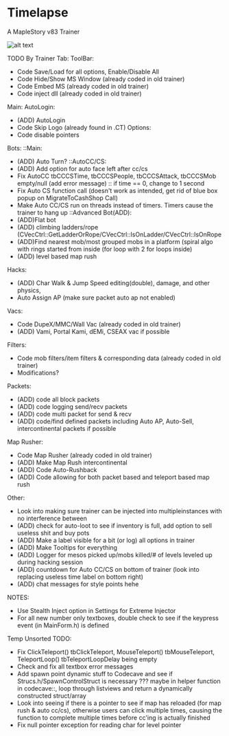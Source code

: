 # Timelapse
A MapleStory v83 Trainer

![alt text](https://i.imgur.com/vLhLOQv.png)

TODO By Trainer Tab: 
ToolBar:
- Code Save/Load for all options, Enable/Disable All
- Code Hide/Show MS Window (already coded in old trainer)
- Code Embed MS (already coded in old trainer)
- Code inject dll (already coded in old trainer)

Main:
AutoLogin:
- (ADD) AutoLogin
- Code Skip Logo (already found in .CT)
Options: 
- Code disable pointers

Bots: 
::Main: 
- (ADD) Auto Turn? 
::AutoCC/CS: 
- (ADD) Add option for auto face left after cc/cs
- Fix AutoCC tbCCCSTime, tbCCCSPeople, tbCCCSAttack, tbCCCSMob empty/null (add error message) :: if time == 0, change to 1 second
- Fix Auto CS function call (doesn't work as intended, get rid of blue box popup on MigrateToCashShop Call)
- Make Auto CC/CS run on threads instead of timers. Timers cause the trainer to hang up 
::Advanced Bot(ADD): 
- (ADD)Flat bot
- (ADD) climbing ladders/rope (CVecCtrl::GetLadderOrRope/CVecCtrl::IsOnLadder/CVecCtrl::IsOnRope 
- (ADD)Find nearest mob/most grouped mobs in a platform (spiral algo with rings started from inside (for loop with 2 for loops inside)
- (ADD) level based map rush

Hacks: 
- (ADD) Char Walk & Jump Speed editing(double), damage, and other physics, 
- Auto Assign AP (make sure packet auto ap not enabled) 

Vacs: 
- Code DupeX/MMC/Wall Vac (already coded in old trainer)
- (ADD) Vami, Portal Kami, dEMi, CSEAX vac if possible

Filters: 
- Code mob filters/item filters & corresponding data (already coded in old trainer)
- Modifications?

Packets: 
- (ADD) code all block packets
- (ADD) code logging send/recv packets
- (ADD) code multi packet for send & recv
- (ADD) code/find defined packets including Auto AP, Auto-Sell, intercontinental packets if possible 

Map Rusher: 
- Code Map Rusher (already coded in old trainer)
- (ADD) Make Map Rush intercontinental
- (ADD) Code Auto-Rushback
- (ADD) Code allowing for both packet based and teleport based map rush

Other: 
- Look into making sure trainer can be injected into multipleinstances with no interference between
- (ADD) check for auto-loot to see if inventory is full, add option to sell useless shit and buy pots 
- (ADD) Make a label visible for a bit (or log) all options in trainer
- (ADD) Make Tooltips for everything
- (ADD) Logger for mesos picked up/mobs killed/# of levels leveled up during hacking session
- (ADD) countdown for Auto CC/CS on bottom of trainer (look into replacing useless time label on bottom right)
- (ADD) chat messages for style points hehe

NOTES: 
- Use Stealth Inject option in Settings for Extreme Injector
- For all new number only textboxes, double check to see if the keypress event (in MainForm.h) is defined


Temp Unsorted TODO:  
- Fix ClickTeleport() tbClickTeleport, MouseTeleport() tbMouseTeleport, TeleportLoop() tbTeleportLoopDelay being empty
- Check and fix all textbox error messages
- Add spawn point dynamic stuff to Codecave and see if Strucs.h/SpawnControlStruct is necessary ??? maybe in helper function in codecave::, loop through listviews and return a dynamically constructed struct/array
- Look into seeing if there is a pointer to see if map has reloaded (for map rush & auto cc/cs), otherwise users can click multiple times, causing the function to complete multiple times before cc'ing is actually finished
- Fix null pointer exception for reading char for level pointer



